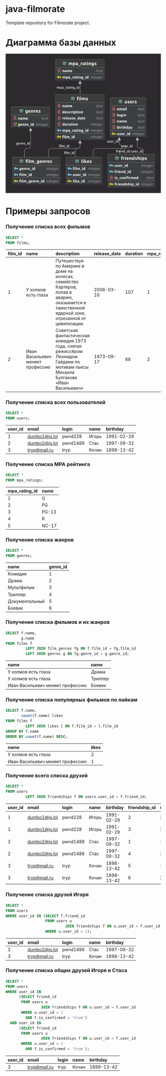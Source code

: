# java-filmorate

Template repository for Filmorate project.

# Диаграмма базы данных

<img alt="Диаграмма базы данных" src="diagram.png">

# Примеры запросов

### Получение списка всех фильмов

```sql
SELECT *
FROM films;
```

| film\_id | name                                  | description                                                                                                                                       | release\_date | duration | mpa\_rating\_id |
|:---------|:--------------------------------------|:--------------------------------------------------------------------------------------------------------------------------------------------------|:--------------|:---------|:----------------|
| 1        | У холмов есть глаза                   | Путешествуя по Америке в доме на колесах, семейство Картеров, попав в аварию, оказывается в таинственной ядерной зоне, отрезанной от цивилизации. | 2006-03-10    | 107      | 1               |
| 2        | Иван Васильевич меняет профессию<br/> | Советская фантастическая комедия 1973 года, снятая режиссёром Леонидом Гайдаем по мотивам пьесы Михаила Булгакова «Иван Васильевич»               | 1973-09-17    | 88       | 2               |

### Получение списка всех пользователей

```sql
SELECT *
FROM users;
```

| user\_id | email         | login    | name  | birthday   |
|:---------|:--------------|:---------|:------|:-----------|
| 1        | dumbo1@js.lol | pwnd228  | Игорь | 1991-02-29 |
| 2        | dumbo2@js.lol | pwnd1488 | Стас  | 1997-09-32 |
| 3        | tryp@mail.ru  | tryp     | Кочан | 1898-13-42 |

### Получение списка MPA рейтинга

```sql
SELECT *
FROM mpa_ratings;
```

| mpa\_rating\_id | name  |
|:----------------|:------|
| 1               | G     |
| 2               | PG    |
| 3               | PG-13 |
| 4               | R     |
| 5               | NC-17 |

### Получение списка жанров

```sql
SELECT *
FROM genres;
```

| name           | genre\_id |
|:---------------|:----------|
| Комедия        | 1         |
| Драма          | 2         |
| Мультфильм     | 3         |
| Триллер        | 4         |
| Документальный | 5         |
| Боевик         | 6         |

### Получение списка фильмов и их жанров

```sql
SELECT f.name,
       g.name
FROM films f
         LEFT JOIN film_genres fg ON f.film_id = fg.film_id
         LEFT JOIN genres g ON fg.genre_id = g.genre_id;
```

| name                                  | name    |
|:--------------------------------------|:--------|
| У холмов есть глаза                   | Драма   |
| У холмов есть глаза                   | Триллер |
| Иван Васильевич меняет профессию<br/> | Боевик  |

### Получение списка популярных фильмов по лайкам

```sql
SELECT f.name,
       count(f.name) likes
FROM films f
         LEFT JOIN likes l ON f.film_id = l.film_id
GROUP BY f.name
ORDER BY count(f.name) DESC;
```

| name                                  | likes |
|:--------------------------------------|:------|
| У холмов есть глаза                   | 2     |
| Иван Васильевич меняет профессию<br/> | 1     |

### Получение всего списка друзей

```sql
SELECT *
FROM users
         LEFT JOIN friendships f ON users.user_id = f.friend_id;
```

| user\_id | email         | login    | name  | birthday   | friendship\_id | user\_id | friend\_id | is\_confirmed |
|:---------|:--------------|:---------|:------|:-----------|:---------------|:---------|:-----------|:--------------|
| 1        | dumbo1@js.lol | pwnd228  | Игорь | 1991-02-29 | 2              | 2        | 1          | true          |
| 1        | dumbo1@js.lol | pwnd228  | Игорь | 1991-02-29 | 3              | 3        | 1          | true          |
| 2        | dumbo2@js.lol | pwnd1488 | Стас  | 1997-09-32 | 1              | 1        | 2          | true          |
| 2        | dumbo2@js.lol | pwnd1488 | Стас  | 1997-09-32 | 4              | 3        | 2          | true          |
| 3        | tryp@mail.ru  | tryp     | Кочан | 1898-13-42 | 5              | 1        | 3          | true          |
| 3        | tryp@mail.ru  | tryp     | Кочан | 1898-13-42 | 6              | 2        | 3          | true          |

### Получение списка друзей Игоря

```sql
SELECT *
FROM users
WHERE user_id IN (SELECT f.friend_id
                  FROM users u
                           JOIN friendships f ON u.user_id = f.user_id
                  WHERE u.user_id = 1);
```

| user\_id | email         | login    | name  | birthday   |
|:---------|:--------------|:---------|:------|:-----------|
| 2        | dumbo2@js.lol | pwnd1488 | Стас  | 1997-09-32 |
| 3        | tryp@mail.ru  | tryp     | Кочан | 1898-13-42 |

### Получение списка общих друзей Игоря и Стаса

```sql
SELECT *
FROM users
WHERE user_id IN
      (SELECT friend_id
       FROM users u
                JOIN friendships f ON u.user_id = f.user_id
       WHERE u.user_id = 1
         AND f.is_confirmed = 'true')
  AND user_id IN
      (SELECT friend_id
       FROM users u
                JOIN friendships f ON u.user_id = f.user_id
       WHERE u.user_id = 2
         AND f.is_confirmed = 'true');
```

| user\_id | email        | login | name  | birthday   |
|:---------|:-------------|:------|:------|:-----------|
| 3        | tryp@mail.ru | tryp  | Кочан | 1898-13-42 |



